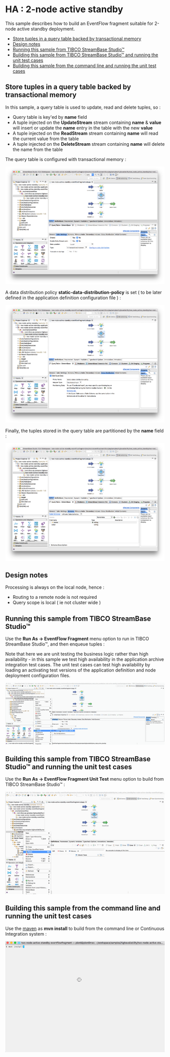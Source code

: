 # HA : 2-node active standby

This sample describes how to build an EventFlow fragment suitable for 2-node active standby deployment.

* [Store tuples in a query table backed by transactional memory](#store-tuples-in-a-query-table-backed-by-transactional-memory)
* [Design notes](#design-notes)
* [Running this sample from TIBCO StreamBase Studio&trade;](#running-this-sample-from-tibco-streambase-studio)
* [Building this sample from TIBCO StreamBase Studio&trade; and running the unit test cases](#building-this-sample-from-tibco-streambase-studio-and-running-the-unit-test-cases)
* [Building this sample from the command line and running the unit test cases](#building-this-sample-from-the-command-line-and-running-the-unit-test-cases)

## Store tuples in a query table backed by transactional memory

In this sample, a query table is used to update, read and delete tuples, so :

* Query table is key'ed by **name** field
* A tuple injected on the **UpdateStream** stream containing **name** & **value** will insert or update the **name** entry in the table with the new **value**
* A tuple injected on the **ReadStream** stream containing **name** will read the current value from the table
* A tuple injected on the **DeleteStream** stream containing **name** will delete the name from the table

The query table is configured with transactional memory :

![Table settings](images/studiotablesettings.png)

A data distribution policy **static-data-distribution-policy** is set ( to be later defined in the application definition configuration file ) :

![Data distribution](images/studiodatadistribution.png)

Finally, the tuples stored in the query table are partitioned by the **name** field :

![Schema](images/studioschema.png)

## Design notes

Processing is always on the local node, hence :

* Routing to a remote node is not required
* Query scope is local ( ie not cluster wide )

## Running this sample from TIBCO StreamBase Studio&trade;

Use the **Run As -> EventFlow Fragment** menu option to run in TIBCO StreamBase Studio&trade;, and then enqueue tuples :

Note that here we are unit testing the business logic rather than high availability - in this sample we test high availability in
the application archive integration test cases.  The unit test cases can test high availability by loading an activating test versions 
of the application definition and node deployment configuration files.

![RunFromStudio](images/studio.gif)

## Building this sample from TIBCO StreamBase Studio&trade; and running the unit test cases

Use the **Run As -> EventFlow Fragment Unit Test** menu option to build from TIBCO StreamBase Studio&trade; :

![RunFromStudio](images/studiounit.gif)

## Building this sample from the command line and running the unit test cases

Use the [maven](https://maven.apache.org) as **mvn install** to build from the command line or Continuous Integration system :

![maven](images/maven.gif)

